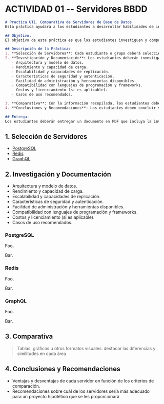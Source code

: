 # ACTIVIDAD 01 -- Servidores BBDD


```md
# Practica UT1. Comparativa de Servidores de Base de Datos
Esta práctica ayudará a los estudiantes a desarrollar habilidades de investigación, análisis y toma de decisiones en el contexto de la administración de bases de datos, lo que es fundamental en el campo de la informática y la gestión de datos.

## Objetivo:
El objetivo de esta práctica es que los estudiantes investiguen y comparen tres servidores de bases de datos distintos y analicen sus características más importantes, como rendimiento, escalabilidad, seguridad y facilidad de uso. Al finalizar la práctica, los estudiantes deben ser capaces de tomar decisiones informadas sobre la elección de un servidor de base de datos en función de las necesidades de un proyecto específico.

## Descripción de la Práctica:
1. **Selección de Servidores**: Cada estudiante o grupo deberá seleccionar tres servidores de bases de datos distintos. Pueden elegir entre servidores de código abierto (por ejemplo, MySQL, PostgreSQL), servidores comerciales (por ejemplo, Oracle Database, Microsoft SQL Server) o soluciones en la nube (por ejemplo, Amazon RDS, Azure SQL Database).
2. **Investigación y Documentación**: Los estudiantes deberán investigar y recopilar información sobre cada uno de los servidores seleccionados. Deben centrarse en las siguientes áreas:
   - Arquitectura y modelo de datos.
   - Rendimiento y capacidad de carga.
   - Escalabilidad y capacidades de replicación.
   - Características de seguridad y autenticación.
   - Facilidad de administración y herramientas disponibles.
   - Compatibilidad con lenguajes de programación y frameworks.
   - Costos y licenciamiento (si es aplicable).
   - Casos de uso recomendados.

3. **Comparativa**: Con la información recopilada, los estudiantes deben elaborar una comparativa detallada de los tres servidores de bases de datos. Pueden utilizar tablas, gráficos u otros formatos visuales para destacar las diferencias y similitudes entre los servidores en cada una de las áreas mencionadas.
4. **Conclusiones y Recomendaciones**: Los estudiantes deben concluir su práctica con una sección de conclusiones donde resuman las ventajas y desventajas de cada servidor en función de los criterios de comparación. Además, deben hacer recomendaciones sobre cuál de los servidores sería más adecuado para un proyecto hipotético que se les proporcionará.

## Entrega:
Los estudiantes deberán entregar un documento en PDF que incluya la investigación, la comparativa y las conclusiones (2 pág. aprox.).
```

<!-- ## INTRO

- @Coding with Lewis: [How Discord Stores TRILLIONS of Messages](https://www.youtube.com/watch?v=lLrzoyU4BPc)
- @ [Gitlab DELETING Production Databases | Prime Reacts](https://www.youtube.com/watch?v=1u08QZyjguo)

-->



## 1. Selección de Servidores

- [PostgreSQL](https://www.postgresql.org)
- [Redis](https://redis.io)
- [GraphQL](https://graphql.org)


## 2. Investigación y Documentación

- Arquitectura y modelo de datos.
- Rendimiento y capacidad de carga.
- Escalabilidad y capacidades de replicación.
- Características de seguridad y autenticación.
- Facilidad de administración y herramientas disponibles.
- Compatibilidad con lenguajes de programación y frameworks.
- Costos y licenciamiento (si es aplicable).
- Casos de uso recomendados.

### PostgreSQL

Foo.

Bar.

### Redis

Foo.

Bar.

### GraphQL

Foo.

Bar.


## 3. Comparativa

> Tablas, gráficos u otros formatos visuales: destacar las diferencias y similitudes en cada área

## 4. Conclusiones y Recomendaciones

- Ventajas y desventajas de cada servidor en función de los criterios de comparación.
- Recomendaciones sobre cuál de los servidores sería más adecuado para un proyecto hipotético que se les proporcionará <!-- USECASE -->
